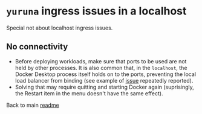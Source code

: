 # `yuruna` ingress issues in a localhost

Special not about localhost ingress issues.

## No connectivity

- Before deploying workloads, make sure that ports to be used are not held by other processes. It is also common that, in the `localhost`, the Docker Desktop process itself holds on to the ports, preventing the local load balancer from binding (see example of [issue](https://github.com/docker/for-mac/issues/4903) repeatedly reported).
- Solving that may require quitting and starting Docker again (suprisingly, the Restart item in the menu doesn't have the same effect).

Back to main [readme](../README.md)
